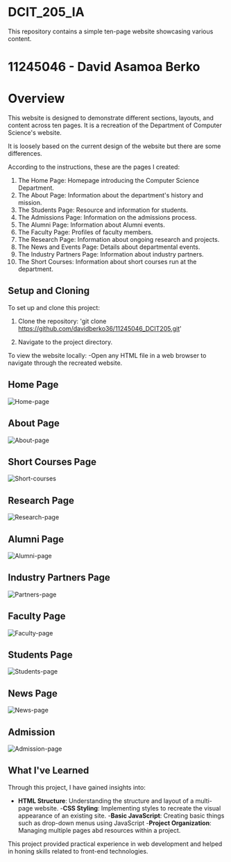 # DCIT_205_IA

This repository contains a simple ten-page website showcasing various content.

# 11245046 - David Asamoa Berko 

# Overview 

This website is designed to demonstrate different sections, layouts, and content across ten pages. It is a recreation of the Department of Computer Science's website. 

It is loosely based on the current design of the website but there are some differences.

According to the instructions, these are the pages I created:

1. The Home Page: Homepage introducing the Computer Science Department.
2. The About Page: Information about the department's history and mission.
3. The Students Page: Resource and information for students.
4. The Admissions Page: Information on the admissions process.
5. The Alumni Page: Information about Alumni events.
6. The Faculty Page: Profiles of faculty members.
7. The Research Page: Information about ongoing research and projects.
8. The News and Events Page: Details about departmental events.
9. The Industry Partners Page: Information about industry partners.
10. The Short Courses: Information about short courses run at the department.

## Setup and Cloning

To set up and clone this project:

1. Clone the repository: 'git clone https://github.com/davidberko36/11245046_DCIT205.git'

2. Navigate to the project directory.


To view the website locally:
-Open any HTML file in a web browser to navigate through the recreated website.



## Home Page

![Home-page](https://github.com/davidberko36/11245046_DCIT205/blob/main/Homepage.jpeg)



## About Page

![About-page](https://github.com/davidberko36/11245046_DCIT205/blob/main/About-page.jpeg)


## Short Courses Page

![Short-courses](https://github.com/davidberko36/11245046_DCIT205/blob/main/short-courses.jpeg)


## Research Page

![Research-page](https://github.com/davidberko36/11245046_DCIT205/blob/main/research.jpeg)


## Alumni Page

![Alumni-page](https://github.com/davidberko36/11245046_DCIT205/blob/main/Alumni.jpeg)


## Industry Partners Page

![Partners-page](https://github.com/davidberko36/11245046_DCIT205/blob/main/Industry-Partners.jpeg)


## Faculty Page

![Faculty-page](https://github.com/davidberko36/11245046_DCIT205/blob/main/Faculty.jpeg)


## Students Page

![Students-page](https://github.com/davidberko36/11245046_DCIT205/blob/main/Students-page.jpeg)

## News Page

![News-page](https://github.com/davidberko36/11245046_DCIT205/blob/main/News.jpeg)

## Admission

![Admission-page](https://github.com/davidberko36/11245046_DCIT205/blob/main/Admissions.jpeg)


## What I've Learned

Through this project, I have gained insights into:
- **HTML Structure**: Understanding the structure and layout of a multi-page website.
-**CSS Styling**: Implementing styles to recreate the visual appearance of an existing site.
-**Basic JavaScript**: Creating basic things such as drop-down menus using JavaScript
-**Project Organization**: Managing multiple pages abd resources within a project.

This project provided practical experience in web development and helped in honing skills related to front-end technologies.




